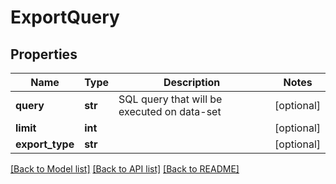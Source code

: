 # ExportQuery

## Properties
Name | Type | Description | Notes
------------ | ------------- | ------------- | -------------
**query** | **str** | SQL query that will be executed on data-set | [optional] 
**limit** | **int** |  | [optional] 
**export_type** | **str** |  | [optional] 

[[Back to Model list]](../README.md#documentation-for-models) [[Back to API list]](../README.md#documentation-for-api-endpoints) [[Back to README]](../README.md)


